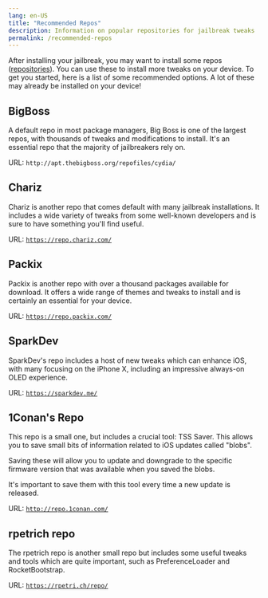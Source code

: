 ```yaml
---
lang: en-US
title: "Recommended Repos"
description: Information on popular repositories for jailbreak tweaks
permalink: /recommended-repos
---
```


After installing your jailbreak, you may want to install some repos ([repositories](faq#repos)). You can use these to install more tweaks on your device. To get you started, here is a list of some recommended options. A lot of these may already be installed on your device!

## BigBoss

A default repo in most package managers, Big Boss is one of the largest repos, with thousands of tweaks and modifications to install. It's an essential repo that the majority of jailbreakers rely on.

URL: `http://apt.thebigboss.org/repofiles/cydia/`

## Chariz

Chariz is another repo that comes default with many jailbreak installations. It includes a wide variety of tweaks from some well-known developers and is sure to have something you'll find useful.

URL: [`https://repo.chariz.com/`](https://repo.chariz.com/)

## Packix

Packix is another repo with over a thousand packages available for download. It offers a wide range of themes and tweaks to install and is certainly an essential for your device.

URL: [`https://repo.packix.com/`](https://repo.packix.com/)

## SparkDev

SparkDev's repo includes a host of new tweaks which can enhance iOS, with many focusing on the iPhone X, including an impressive always-on OLED experience.

URL: [`https://sparkdev.me/`](https://sparkdev.me/)

## 1Conan's Repo

This repo is a small one, but includes a crucial tool: TSS Saver. This allows you to save small bits of information related to iOS updates called "blobs".

Saving these will allow you to update and downgrade to the specific firmware version that was available when you saved the blobs.

It's important to save them with this tool every time a new update is released.

URL: [`http://repo.1conan.com/`](http://repo.1conan.com/)

## rpetrich repo

The rpetrich repo is another small repo but includes some useful tweaks and tools which are quite important, such as PreferenceLoader and RocketBootstrap.

URL: [`https://rpetri.ch/repo/`](https://rpetri.ch/repo/)